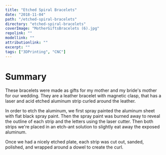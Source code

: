 ```yaml
---
title: "Etched Spiral Bracelets"
date: "2018-11-04"
path: "/etched-spiral-bracelets"
directory: "etched-spiral-bracelets"
coverImage: "MotherGiftsBracelets (6).jpg"
repolink: ""
modellink: ""
attributionlink: ""
excerpt: ""
tags: ["3DPrinting", "CNC"]
---
```


# Summary

These bracelets were made as gifts for my mother and my bride's mother for our wedding. They are a leather bracelet with magnetic clasp, that has a laser and acid etched aluminum strip curled around the leather.

In order to etch the aluminum, we first spray painted the aluminum sheet with flat black spray paint. Then the spray paint was burned away to reveal the outline of each strip and the letters using the laser cutter. Then both strips we're placed in an etch-ant solution to slightly eat away the exposed aluminum.

Once we had a nicely etched plate, each strip was cut out, sanded, polished, and wrapped around a dowel to create the curl.
